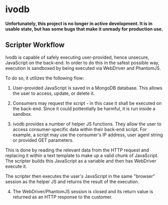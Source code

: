 # ivodb

**Unfortunately, this project is no longer in active development. It is in usable state, but has some bugs that make it unready for production use.**

## Scripter Workflow

Ivodb is capable of safely executing user-provided, hence unsecure, JavaScript on the back-end. In order to do this in the safest possible way, execution is sandboxed by being executed via WebDriver and PhantomJS.

To do so, it utilizes the following flow:

 1. User-provided JavaScript is saved in a MongoDB database. This allows the user to access, update, or delete it.

 2. Consumers may request the script - in this case it shall be executed on the back-end. Since it could pottentially be harmful, it is run inside a sandbox.

 3. ivodb provides a number of helper JS functions. They allow the user to access consumer-specific data within their back-end script. For example, a script may use the consumer's IP address, user agent string or provided GET parameters.

 This is done by reading the relevant data from the HTTP request and replacing it within a text template to make up a valid chunk of JavaScript. The scripter builds this JavaScript as a variable and then has WebDriver execute it.

 The scripter then executes the user's JavaScript in the same "browser" session as the helper JS and returns the result of the execution.

 4. The WebDriver/PhantomJS session is closed and its return value is returned as an HTTP response to the customer.
